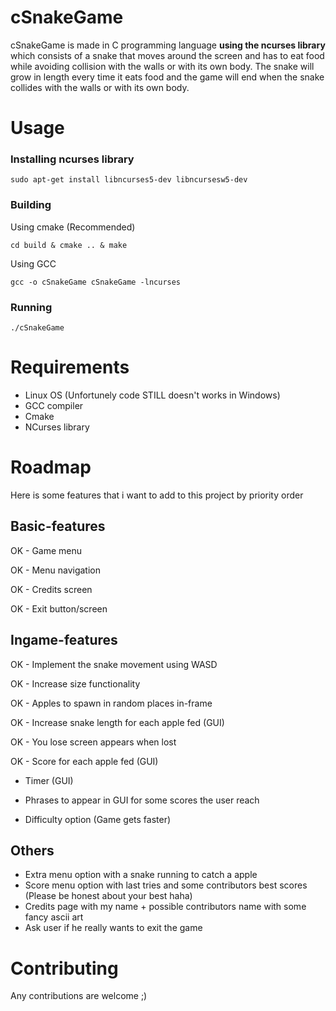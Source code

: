 # cSnakeGame
cSnakeGame is made in C programming language **using the ncurses library** which
consists of a snake that moves around the screen and has to eat food while avoiding collision
with the walls or with its own body. The snake will grow in length every time it eats food and the game will end when the snake collides with the walls or with its own body.

# Usage

### Installing ncurses library

    sudo apt-get install libncurses5-dev libncursesw5-dev

### Building
Using cmake (Recommended)

    cd build & cmake .. & make

Using GCC

    gcc -o cSnakeGame cSnakeGame -lncurses

### Running

    ./cSnakeGame

# Requirements

- Linux OS (Unfortunely code STILL doesn't works in Windows)
- GCC compiler
- Cmake
- NCurses library

# Roadmap

Here is some features that i want to add to this project by priority order

## Basic-features

OK - Game menu

OK - Menu navigation

OK - Credits screen

OK - Exit button/screen

## Ingame-features

OK - Implement the snake movement using WASD

OK - Increase size functionality

OK - Apples to spawn in random places in-frame

OK - Increase snake length for each apple fed (GUI)

OK - You lose screen appears when lost

OK - Score for each apple fed (GUI)

- Timer (GUI)

- Phrases to appear in GUI for some scores the user reach

- Difficulty option (Game gets faster)

## Others

- Extra menu option with a snake running to catch a apple
- Score menu option with last tries and some contributors best scores (Please be honest about your best haha)
- Credits page with my name + possible contributors name with some fancy ascii art
- Ask user if he really wants to exit the game

# Contributing

Any contributions are welcome ;)


